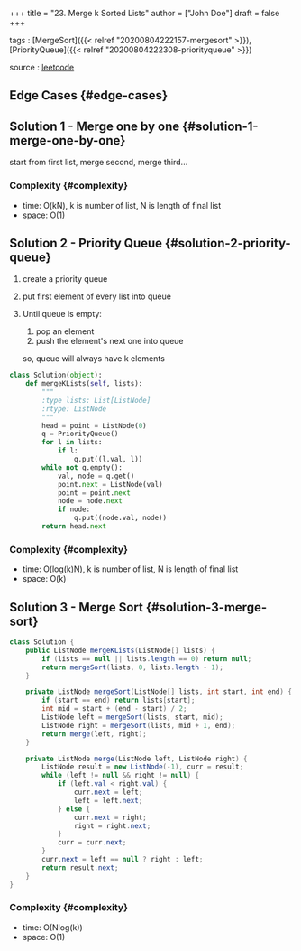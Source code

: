 +++
title = "23. Merge k Sorted Lists"
author = ["John Doe"]
draft = false
+++

tags
: [MergeSort]({{< relref "20200804222157-mergesort" >}}), [PriorityQueue]({{< relref "20200804222308-priorityqueue" >}})

source
: [leetcode](https://leetcode.com/problems/merge-k-sorted-lists/)


## Edge Cases {#edge-cases}


## Solution 1 - Merge one by one {#solution-1-merge-one-by-one}

start from first list, merge second, merge third...


### Complexity {#complexity}

-   time: O(kN), k is number of list, N is length of final list
-   space: O(1)


## Solution 2 - Priority Queue {#solution-2-priority-queue}

1.  create a priority queue
2.  put first element of every list into queue
3.  Until queue is empty:

    1.  pop an element
    2.  push the element's next one into queue

    so, queue will always have k elements

<!--listend-->

```python
class Solution(object):
    def mergeKLists(self, lists):
        """
        :type lists: List[ListNode]
        :rtype: ListNode
        """
        head = point = ListNode(0)
        q = PriorityQueue()
        for l in lists:
            if l:
                q.put((l.val, l))
        while not q.empty():
            val, node = q.get()
            point.next = ListNode(val)
            point = point.next
            node = node.next
            if node:
                q.put((node.val, node))
        return head.next
```


### Complexity {#complexity}

-   time: O(log(k)N), k is number of list, N is length of final list
-   space: O(k)


## Solution 3 - Merge Sort {#solution-3-merge-sort}

```java
class Solution {
    public ListNode mergeKLists(ListNode[] lists) {
        if (lists == null || lists.length == 0) return null;
        return mergeSort(lists, 0, lists.length - 1);
    }

    private ListNode mergeSort(ListNode[] lists, int start, int end) {
        if (start == end) return lists[start];
        int mid = start + (end - start) / 2;
        ListNode left = mergeSort(lists, start, mid);
        ListNode right = mergeSort(lists, mid + 1, end);
        return merge(left, right);
    }

    private ListNode merge(ListNode left, ListNode right) {
        ListNode result = new ListNode(-1), curr = result;
        while (left != null && right != null) {
            if (left.val < right.val) {
                curr.next = left;
                left = left.next;
            } else {
                curr.next = right;
                right = right.next;
            }
            curr = curr.next;
        }
        curr.next = left == null ? right : left;
        return result.next;
    }
}
```


### Complexity {#complexity}

-   time: O(Nlog(k))
-   space: O(1)
